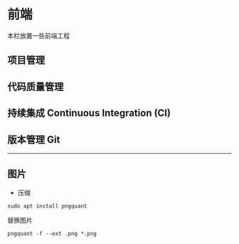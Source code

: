# 前端

本栏放置一些前端工程

## 项目管理

## 代码质量管理

## 持续集成 Continuous Integration (CI)

## 版本管理 Git

---

## 图片

- 压缩

`sudo apt install pngquant`

替换图片

`pngquant -f --ext .png *.png`

